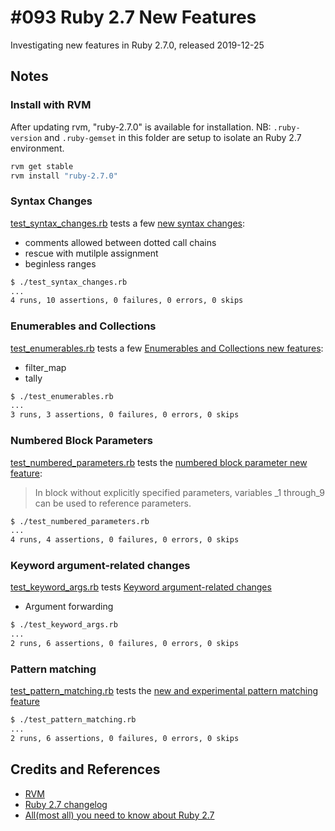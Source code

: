 # #093 Ruby 2.7 New Features

Investigating new features in Ruby 2.7.0, released 2019-12-25

## Notes

### Install with RVM

After updating rvm, "ruby-2.7.0" is available for installation.
NB: `.ruby-version` and `.ruby-gemset` in this folder are setup to isolate an Ruby 2.7 environment.

```sh
rvm get stable
rvm install "ruby-2.7.0"
```

### Syntax Changes

[test_syntax_changes.rb](./test_syntax_changes.rb) tests a few
[new syntax changes](https://rubyreferences.github.io/rubychanges/2.7.html#other-syntax-changes):

* comments allowed between dotted call chains
* rescue with mutilple assignment
* beginless ranges

```sh
$ ./test_syntax_changes.rb
...
4 runs, 10 assertions, 0 failures, 0 errors, 0 skips
```

### Enumerables and Collections

[test_enumerables.rb](./test_enumerables.rb) tests a few
[Enumerables and Collections new features](https://rubyreferences.github.io/rubychanges/2.7.html#enumerables-and-collections):

* filter_map
* tally

```sh
$ ./test_enumerables.rb
...
3 runs, 3 assertions, 0 failures, 0 errors, 0 skips
```

### Numbered Block Parameters

[test_numbered_parameters.rb](./test_numbered_parameters.rb) tests the
[numbered block parameter new feature](https://rubyreferences.github.io/rubychanges/2.7.html#numbered-block-parameters):

> In block without explicitly specified parameters, variables _1 through_9 can be used to reference parameters.

```sh
$ ./test_numbered_parameters.rb
...
4 runs, 4 assertions, 0 failures, 0 errors, 0 skips
```

### Keyword argument-related changes

[test_keyword_args.rb](./test_keyword_args.rb) tests
[Keyword argument-related changes](https://rubyreferences.github.io/rubychanges/2.7.html#keyword-argument-related-changes)

* Argument forwarding

```sh
$ ./test_keyword_args.rb
...
2 runs, 6 assertions, 0 failures, 0 errors, 0 skips
```

### Pattern matching

[test_pattern_matching.rb](./test_pattern_matching.rb) tests the
[new and experimental pattern matching feature](https://rubyreferences.github.io/rubychanges/2.7.html#pattern-matching)

```sh
$ ./test_pattern_matching.rb
...
2 runs, 6 assertions, 0 failures, 0 errors, 0 skips
```

## Credits and References

* [RVM](https://rvm.io/)
* [Ruby 2.7 changelog](https://rubyreferences.github.io/rubychanges//2.7.html)
* [All(most all) you need to know about Ruby 2.7](https://prathamesh.tech/2019/12/25/all-you-need-to-know-about-ruby-2-7/)
